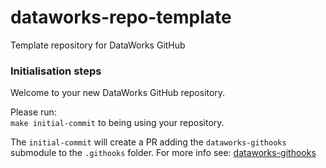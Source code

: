 # dataworks-repo-template
Template repository for DataWorks GitHub

### Initialisation steps
Welcome to your new DataWorks GitHub repository.

Please run:  
`make initial-commit`
to being using your repository.  

The `initial-commit` will create a PR adding the `dataworks-githooks` submodule to the `.githooks` folder.  For more info see: [dataworks-githooks](https://github.com/dwp/dataworks-githooks)
